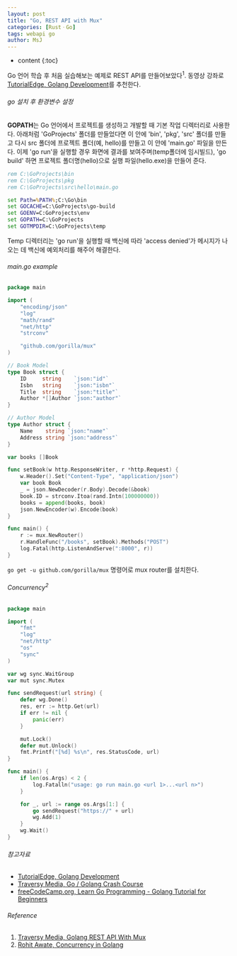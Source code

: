 ```yaml
---
layout: post
title: "Go, REST API with Mux"
categories: [RustㆍGo]
tags: webapi go
author: MsJ
---
```


* content
{:toc}

Go 언어 학습 후 처음 실습해보는 예제로 REST API를 만들어보았다<sup>1</sup>. 동영상 강좌로 [TutorialEdge, Golang Development](https://www.youtube.com/watch?v=W5b64DXeP0o&list=PLzUGFf4GhXBL4GHXVcMMvzgtO8-WEJIoY)를 추천한다.

###### go 설치 후 환경변수 설정

**GOPATH**는 Go 언어에서 프로젝트를 생성하고 개발할 때 기본 작업 디렉터리로 사용한다. 아래처럼 'GoProjects' 폴더를 만들었다면 이 안에 'bin', 'pkg', 'src' 폴더를 만들고 다시 src 폴더에 프로젝트 폴더(예, hello)를 만들고 이 안에 'main.go' 파일을 만든다. 이제 'go run'을 실행할 경우 화면에 결과를 보여주며(temp폴더에 임시빌드),  'go build' 하면 프로젝트 폴더명(hello)으로 실행 파일(hello.exe)을 만들어 준다.

```bat
rem C:\GoProjects\bin
rem C:\GoProjects\pkg
rem C:\GoProjects\src\hello\main.go

set Path=%PATH%;C:\Go\bin
set GOCACHE=C:\GoProjects\go-build
set GOENV=C:GoProjects\env
set GOPATH=C:\GoProjects
set GOTMPDIR=C:\GoProjects\temp
```
Temp 디렉터리는  'go run'을 실행할 때 백신에 따라  'access denied'가 메시지가 나오는 데 백신에 예외처리를 해주어 해결한다. 





###### main.go example

```go
package main

import (
	"encoding/json"
	"log"
	"math/rand"
	"net/http"
	"strconv"

	"github.com/gorilla/mux"
)

// Book Model
type Book struct {
	ID     string    `json:"id"`
	Isbn   string    `json:"isbn"`
	Title  string    `json:"title"`
	Author *[]Author `json:"author"`
}

// Author Model
type Author struct {
	Name    string `json:"name"`
	Address string `json:"address"`
}

var books []Book

func setBook(w http.ResponseWriter, r *http.Request) {
	w.Header().Set("Content-Type", "application/json")
	var book Book
	_ = json.NewDecoder(r.Body).Decode(&book)
	book.ID = strconv.Itoa(rand.Intn(100000000))
	books = append(books, book)
	json.NewEncoder(w).Encode(book)
}

func main() {
	r := mux.NewRouter()
	r.HandleFunc("/books", setBook).Methods("POST")
	log.Fatal(http.ListenAndServe(":8000", r))
}
```

`go get -u github.com/gorilla/mux` 명령어로 mux router를 설치한다.

###### Concurrency<sup>2</sup>

```go
package main

import (
	"fmt"
	"log"
	"net/http"
	"os"
	"sync"
)

var wg sync.WaitGroup
var mut sync.Mutex

func sendRequest(url string) {
	defer wg.Done()
	res, err := http.Get(url)
	if err != nil {
		panic(err)
	}

	mut.Lock()
	defer mut.Unlock()
	fmt.Printf("[%d] %s\n", res.StatusCode, url)
}

func main() {
	if len(os.Args) < 2 {
		log.Fatalln("usage: go run main.go <url 1>...<url n>")
	}

	for _, url := range os.Args[1:] {
		go sendRequest("https://" + url)
		wg.Add(1)
	}
	wg.Wait()
}
```

###### 참고자료

* [TutorialEdge, Golang Development](https://www.youtube.com/watch?v=W5b64DXeP0o&list=PLzUGFf4GhXBL4GHXVcMMvzgtO8-WEJIoY)
* [Traversy Media, Go / Golang Crash Course](https://www.youtube.com/watch?v=SqrbIlUwR0U)
* [freeCodeCamp.org, Learn Go Programming - Golang Tutorial for Beginners](https://www.youtube.com/watch?v=YS4e4q9oBaU)

###### Reference

1. [Traversy Media, Golang REST API With Mux](https://www.youtube.com/watch?v=SonwZ6MF5BE)
2. [Rohit Awate, Concurrency in Golang](https://www.youtube.com/watch?v=3atNYmqXyV4)
